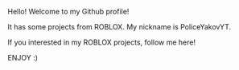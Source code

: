 Hello! Welcome to my Github profile!

It has some projects from ROBLOX. My nickname is PoliceYakovYT.

If you interested in my ROBLOX projects, follow me here!

ENJOY :)
